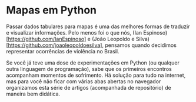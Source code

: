 # Mapas em Python

Passar dados tabulares para mapas é uma das melhores formas de traduzir e visualizar informações. Pelo menos foi o que nós, (Ian Espinoso)[https://github.com/IanEspinoso] e (João Leopoldo e Silva)[https://github.com/joaoleopoldoesilva], pensamos quando decidimos representar ocorrências de violência no Brasil.

Se você já teve uma dose de experimentações em Python (ou qualquer outra linguagem de programação), sabe que os primeiros encontros acompanham momentos de sofrimento. Há solução para tudo na internet, mas para você não ficar com várias abas abertas no navegador organizamos esta série de artigos (acompanhada de repositório) de maneira bem didática.
